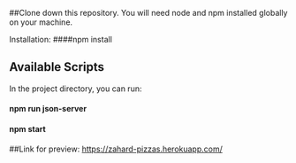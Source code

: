 ##Clone down this repository. You will need node and npm installed globally on your machine.

Installation:
####npm install

## Available Scripts

In the project directory, you can run:

#### npm run json-server
#### npm start

##Link for preview:
https://zahard-pizzas.herokuapp.com/


